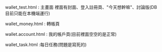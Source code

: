 wallet_test.html : 主畫面 裡面有封面、登入註冊頁、"今天想幹嘛"、討論版(DB目前只能在本機端運行)

wallet_money.html : 轉帳頁

wallet.account.html : 我的帳戶頁(目前裡面空空的是正常)

wallet_task.html :每日任務(問題是寫死的)
